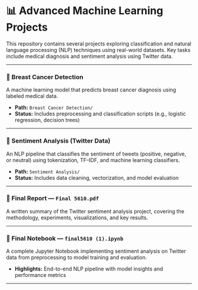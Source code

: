 # 📊 Advanced Machine Learning Projects

This repository contains several projects exploring classification and natural language processing (NLP) techniques using real-world datasets. Key tasks include medical diagnosis and sentiment analysis using Twitter data.

---

### 🧠 Breast Cancer Detection

A machine learning model that predicts breast cancer diagnosis using labeled medical data.

- **Path:** `Breast Cancer Detection/`  
- **Status:** Includes preprocessing and classification scripts (e.g., logistic regression, decision trees)

---

### 💬 Sentiment Analysis (Twitter Data)

An NLP pipeline that classifies the sentiment of tweets (positive, negative, or neutral) using tokenization, TF–IDF, and machine learning classifiers.

- **Path:** `Sentiment Analysis/`  
- **Status:** Includes data cleaning, vectorization, and model evaluation

---

### 📄 Final Report — `Final 5610.pdf`

A written summary of the Twitter sentiment analysis project, covering the methodology, experiments, visualizations, and key results.

---

### 📝 Final Notebook — `final5610 (1).ipynb`

A complete Jupyter Notebook implementing sentiment analysis on Twitter data from preprocessing to model training and evaluation.

- **Highlights:** End-to-end NLP pipeline with model insights and performance metrics

---

